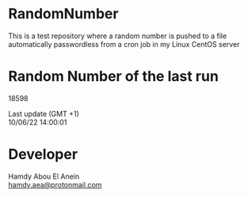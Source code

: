 # RandomNumber    
This is a test repository where a random number is pushed to a file automatically passwordless from a cron job in my Linux CentOS server    
# Random Number of the last run   
18598
      
Last update (GMT +1)    
10/06/22 14:00:01
# Developer    
Hamdy Abou El Anein   
hamdy.aea@protonmail.com

